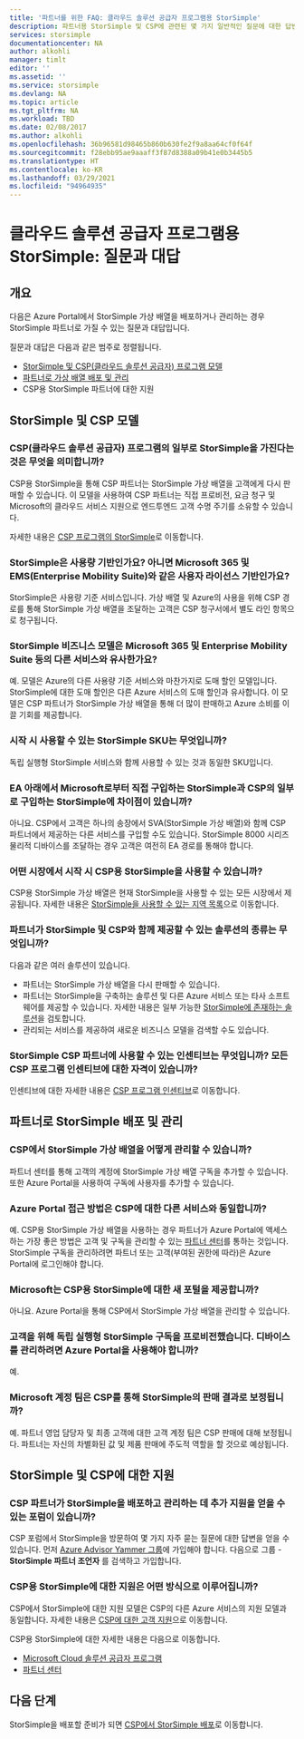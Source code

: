 ```yaml
---
title: '파트너를 위한 FAQ: 클라우드 솔루션 공급자 프로그램용 StorSimple'
description: 파트너용 StorSimple 및 CSP에 관련된 몇 가지 일반적인 질문에 대한 답변을 찾습니다.
services: storsimple
documentationcenter: NA
author: alkohli
manager: timlt
editor: ''
ms.assetid: ''
ms.service: storsimple
ms.devlang: NA
ms.topic: article
ms.tgt_pltfrm: NA
ms.workload: TBD
ms.date: 02/08/2017
ms.author: alkohli
ms.openlocfilehash: 36b96581d98465b860b630fe2f9a8aa64cf0f64f
ms.sourcegitcommit: f28ebb95ae9aaaff3f87d8388a09b41e0b3445b5
ms.translationtype: HT
ms.contentlocale: ko-KR
ms.lasthandoff: 03/29/2021
ms.locfileid: "94964935"
---
```

# <a name="storsimple-for-cloud-solutions-provider-program-frequently-asked-questions"></a>클라우드 솔루션 공급자 프로그램용 StorSimple: 질문과 대답


## <a name="overview"></a>개요
다음은 Azure Portal에서 StorSimple 가상 배열을 배포하거나 관리하는 경우 StorSimple 파트너로 가질 수 있는 질문과 대답입니다.

질문과 대답은 다음과 같은 범주로 정렬됩니다.

 - [StorSimple 및 CSP(클라우드 솔루션 공급자) 프로그램 모델](#storsimple-and-csp-model)
 - [파트너로 가상 배열 배포 및 관리](#deploy-and-manage-storsimple-as-a-partner)
 - CSP용 StorSimple 파트너에 대한 지원

## <a name="storsimple-and-csp-model"></a>StorSimple 및 CSP 모델

### <a name="what-does-it-mean-to-have-storsimple-as-a-part-of-the-cloud-solutions-provider-csp-program"></a>CSP(클라우드 솔루션 공급자) 프로그램의 일부로 StorSimple을 가진다는 것은 무엇을 의미합니까?
 CSP용 StorSimple을 통해 CSP 파트너는 StorSimple 가상 배열을 고객에게 다시 판매할 수 있습니다. 이 모델을 사용하여 CSP 파트너는 직접 프로비전, 요금 청구 및 Microsoft의 클라우드 서비스 지원으로 엔드투엔드 고객 수명 주기를 소유할 수 있습니다. 

자세한 내용은 [CSP 프로그램의 StorSimple](https://www.microsoft.com/en-us/server-cloud/products/storsimple/)로 이동합니다. 

### <a name="is-storsimple-a-usage-based-or-based-on-seat-licenses-like-microsoft-365-and-enterprise-mobility-suite-ems"></a>StorSimple은 사용량 기반인가요? 아니면 Microsoft 365 및 EMS(Enterprise Mobility Suite)와 같은 사용자 라이선스 기반인가요?
StorSimple은 사용량 기준 서비스입니다. 가상 배열 및 Azure의 사용을 위해 CSP 경로를 통해 StorSimple 가상 배열을 조달하는 고객은 CSP 청구서에서 별도 라인 항목으로 청구됩니다. 

### <a name="is-the-storsimple-business-model-similar-to-that-of-other-services-such-as-the-microsoft-365-and-the-enterprise-mobility-suite"></a>StorSimple 비즈니스 모델은 Microsoft 365 및 Enterprise Mobility Suite 등의 다른 서비스와 유사한가요? 
예. 모델은 Azure의 다른 사용량 기준 서비스와 마찬가지로 도매 할인 모델입니다. StorSimple에 대한 도매 할인은 다른 Azure 서비스의 도매 할인과 유사합니다. 이 모델은 CSP 파트너가 StorSimple 가상 배열을 통해 더 많이 판매하고 Azure 소비를 이끌 기회를 제공합니다.  

### <a name="which-storsimple-skus-are-available-at-launch"></a>시작 시 사용할 수 있는 StorSimple SKU는 무엇입니까?
독립 실행형 StorSimple 서비스와 함께 사용할 수 있는 것과 동일한 SKU입니다. 

### <a name="is-there-any-difference-between-the-storsimple-directly-purchased-from-microsoft-under-ea-and-storsimple-as-a-part-of-csp"></a>EA 아래에서 Microsoft로부터 직접 구입하는 StorSimple과 CSP의 일부로 구입하는 StorSimple에 차이점이 있습니까?
아니요. CSP에서 고객은 하나의 송장에서 SVA(StorSimple 가상 배열)와 함께 CSP 파트너에서 제공하는 다른 서비스를 구입할 수도 있습니다. StorSimple 8000 시리즈 물리적 디바이스를 조달하는 경우 고객은 여전히 EA 경로를 통해야 합니다. 

### <a name="in-which-markets-is-storsimple-available-for-csp-at-launch"></a>어떤 시장에서 시작 시 CSP용 StorSimple을 사용할 수 있습니까?
CSP용 StorSimple 가상 배열은 현재 StorSimple을 사용할 수 있는 모든 시장에서 제공됩니다. 자세한 내용은 [StorSimple을 사용할 수 있는 지역 목록](https://azure.microsoft.com/regions/services/)으로 이동합니다.

### <a name="what-kind-of-solutions-can-a-partner-deliver-with-storsimple-and-csp"></a>파트너가 StorSimple 및 CSP와 함께 제공할 수 있는 솔루션의 종류는 무엇입니까? 
다음과 같은 여러 솔루션이 있습니다.

- 파트너는 StorSimple 가상 배열을 다시 판매할 수 있습니다. 
- 파트너는 StorSimple을 구축하는 솔루션 및 다른 Azure 서비스 또는 타사 소프트웨어를 제공할 수 있습니다. 자세한 내용은 일부 가능한 [StorSimple에 존재하는 솔루션](./storsimple-disaster-recovery-using-azure-site-recovery.md)을 검토합니다.
- 관리되는 서비스를 제공하여 새로운 비즈니스 모델을 검색할 수도 있습니다.

### <a name="what-are-the-incentives-available-for-storsimple-csp-partners-do-i-qualify-for-any-csp-program-incentives"></a>StorSimple CSP 파트너에 사용할 수 있는 인센티브는 무엇입니까? 모든 CSP 프로그램 인센티브에 대한 자격이 있습니까?
인센티브에 대한 자세한 내용은 [CSP 프로그램 인센티브](https://partner.microsoft.com/cloud-solution-provider/program-details)로 이동합니다.


## <a name="deploy-and-manage-storsimple-as-a-partner"></a>파트너로 StorSimple 배포 및 관리

### <a name="how-can-i-administer-storsimple-virtual-array-in-csp"></a>CSP에서 StorSimple 가상 배열을 어떻게 관리할 수 있습니까? 
파트너 센터를 통해 고객의 계정에 StorSimple 가상 배열 구독을 추가할 수 있습니다. 또한 Azure Portal을 사용하여 구독에 사용자를 추가할 수 있습니다.

### <a name="is-the-azure-portal-approach-the-same-as-other-services-for-csp"></a>Azure Portal 접근 방법은 CSP에 대한 다른 서비스와 동일합니까? 
예. CSP용 StorSimple 가상 배열을 사용하는 경우 파트너가 Azure Portal에 액세스하는 가장 좋은 방법은 고객 및 구독을 관리할 수 있는 [파트너 센터](https://partnercenter.microsoft.com/)를 통하는 것입니다. StorSimple 구독을 관리하려면 파트너 또는 고객(부여된 권한에 따라)은 Azure Portal에 로그인해야 합니다. 

### <a name="is-microsoft-shipping-a-new-portal-for-storsimple-for-csp"></a>Microsoft는 CSP용 StorSimple에 대한 새 포털을 제공합니까? 
아니요. Azure Portal을 통해 CSP에서 StorSimple 가상 배열을 관리할 수 있습니다.

### <a name="i-have-provisioned-a-standalone-storsimple-subscription-for-my-customer-do-i-have-to-use-the-azure-portal-to-administer-my-device"></a>고객을 위해 독립 실행형 StorSimple 구독을 프로비전했습니다. 디바이스를 관리하려면 Azure Portal을 사용해야 합니까? 
예. 

### <a name="is-the-microsoft-account-team-compensated-as-a-result-of-sales-of-storsimple-through-csp"></a>Microsoft 계정 팀은 CSP를 통해 StorSimple의 판매 결과로 보정됩니까?
예. 파트너 영업 담당자 및 최종 고객에 대한 고객 계정 팀은 CSP 판매에 대해 보정됩니다. 파트너는 자신의 차별화된 값 및 제품 판매에 주도적 역할을 할 것으로 예상됩니다.

## <a name="support-for-storsimple-and-csp"></a>StorSimple 및 CSP에 대한 지원

### <a name="are-there-any-forums-to-get-additional-support-for-csp-partners-to-deploy-and-manage-storsimple"></a>CSP 파트너가 StorSimple을 배포하고 관리하는 데 추가 지원을 얻을 수 있는 포럼이 있습니까?
CSP 포럼에서 StorSimple을 방문하여 몇 가지 자주 묻는 질문에 대한 답변을 얻을 수 있습니다. 먼저 [Azure Advisor Yammer 그룹](https://www.yammer.com/azureadvisors)에 가입해야 합니다. 다음으로 그룹 - **StorSimple 파트너 조언자** 를 검색하고 가입합니다.

### <a name="how-does-the-support-work-for-storsimple-for-csp"></a>CSP용 StorSimple에 대한 지원은 어떤 방식으로 이루어집니까? 
CSP에서 StorSimple에 대한 지원 모델은 CSP의 다른 Azure 서비스의 지원 모델과 동일합니다. 자세한 내용은 [CSP에 대한 고객 지원](/partner-center/csp-overview)으로 이동합니다.

CSP용 StorSimple에 대한 자세한 내용은 다음으로 이동합니다.

- [Microsoft Cloud 솔루션 공급자 프로그램](https://partner.microsoft.com/Membership)
- [파트너 센터](https://partnercenter.microsoft.com/) 


## <a name="next-steps"></a>다음 단계
StorSimple을 배포할 준비가 되면 [CSP에서 StorSimple 배포](storsimple-partner-csp-deploy.md)로 이동합니다.
